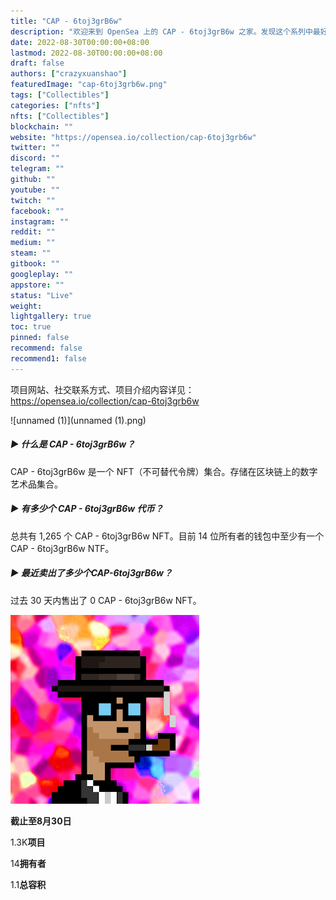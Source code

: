 ```yaml
---
title: "CAP - 6toj3grB6w"
description: "欢迎来到 OpenSea 上的 CAP - 6toj3grB6w 之家。发现这个系列中最好的项目。"
date: 2022-08-30T00:00:00+08:00
lastmod: 2022-08-30T00:00:00+08:00
draft: false
authors: ["crazyxuanshao"]
featuredImage: "cap-6toj3grb6w.png"
tags: ["Collectibles"]
categories: ["nfts"]
nfts: ["Collectibles"]
blockchain: ""
website: "https://opensea.io/collection/cap-6toj3grb6w"
twitter: ""
discord: ""
telegram: ""
github: ""
youtube: ""
twitch: ""
facebook: ""
instagram: ""
reddit: ""
medium: ""
steam: ""
gitbook: ""
googleplay: ""
appstore: ""
status: "Live"
weight: 
lightgallery: true
toc: true
pinned: false
recommend: false
recommend1: false
---
```

项目网站、社交联系方式、项目介绍内容详见：https://opensea.io/collection/cap-6toj3grb6w

![unnamed (1)](unnamed (1).png)

##### ▶ 什么是 CAP - 6toj3grB6w？

CAP - 6toj3grB6w 是一个 NFT（不可替代令牌）集合。存储在区块链上的数字艺术品集合。

##### ▶ 有多少个 CAP - 6toj3grB6w 代币？

总共有 1,265 个 CAP - 6toj3grB6w NFT。目前 14 位所有者的钱包中至少有一个 CAP - 6toj3grB6w NTF。

##### ▶ 最近卖出了多少个CAP-6toj3grB6w？

过去 30 天内售出了 0 CAP - 6toj3grB6w NFT。

![unnamed](unnamed.png)

**截止至8月30日**

1.3K**项目**

14**拥有者**

1.1**总容积**

